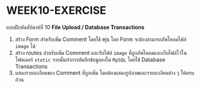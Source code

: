 # WEEK10-EXERCISE

แบบฝึกหัดสัปดาห์ที่ 10 **File Upload / Database Transactions**

1. สร้าง Form สำหรับเพิ่ม Comment โดยใช้ ejs โดย Form จะต้องสามารถอัพโหลดไฟล์ `image` ได้
2. สร้าง routes สำหรับเพิ่ม Comment และรับไฟล์ `image` ที่ถูกอัพโหลดและเก็บไฟล์ไว้ในโฟลเดอร์ `static` จากนั้นทำการบันทึกข้อมูลลงใน `MySQL` โดยใช้ Database Transactions
3. แสดงรายละเอียดของ Comment ที่ถูกเพิ่ม โดยต้องแสดงรูปภาพและรายละเอียดต่าง ๆ ให้ครบถ้วน